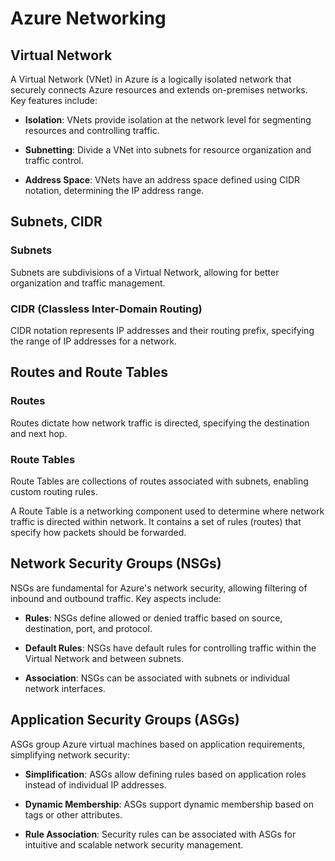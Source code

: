 # Azure Networking

## Virtual Network

A Virtual Network (VNet) in Azure is a logically isolated network that securely connects Azure resources and extends on-premises networks. Key features include:

- **Isolation**: VNets provide isolation at the network level for segmenting resources and controlling traffic.

- **Subnetting**: Divide a VNet into subnets for resource organization and traffic control.

- **Address Space**: VNets have an address space defined using CIDR notation, determining the IP address range.

## Subnets, CIDR

### Subnets

Subnets are subdivisions of a Virtual Network, allowing for better organization and traffic management.

### CIDR (Classless Inter-Domain Routing)

CIDR notation represents IP addresses and their routing prefix, specifying the range of IP addresses for a network.

## Routes and Route Tables

### Routes

Routes dictate how network traffic is directed, specifying the destination and next hop.

### Route Tables

Route Tables are collections of routes associated with subnets, enabling custom routing rules.

A Route Table is a networking component used to determine where network traffic is directed within network. It contains a set of rules (routes) that specify how packets should be forwarded.

## Network Security Groups (NSGs)

NSGs are fundamental for Azure's network security, allowing filtering of inbound and outbound traffic. Key aspects include:

- **Rules**: NSGs define allowed or denied traffic based on source, destination, port, and protocol.

- **Default Rules**: NSGs have default rules for controlling traffic within the Virtual Network and between subnets.

- **Association**: NSGs can be associated with subnets or individual network interfaces.

## Application Security Groups (ASGs)

ASGs group Azure virtual machines based on application requirements, simplifying network security:

- **Simplification**: ASGs allow defining rules based on application roles instead of individual IP addresses.

- **Dynamic Membership**: ASGs support dynamic membership based on tags or other attributes.

- **Rule Association**: Security rules can be associated with ASGs for intuitive and scalable network security management.
